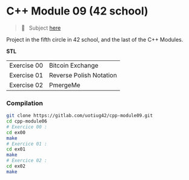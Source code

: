 # C++ Module 09 (42 school)
> 📑 &ensp;Subject [here](/subject/subject_cpp_module_09.pdf) <br />
<!--✅ &ensp;**?**/100-->

Project in the fifth circle in 42 school, and the last of the C++ Modules.

**STL**

<table>
<tr><td>Exercise 00</td><td>Bitcoin Exchange</td></tr>
<tr><td>Exercise 01</td><td>Reverse Polish Notation</td></tr>
<tr><td>Exercise 02</td><td>PmergeMe</td></tr>
</table>

### Compilation
```bash
git clone https://gitlab.com/uotiug42/cpp-module09.git
cd cpp-module06
# Exercice 00 :
cd ex00
make
# Exercice 01 :
cd ex01
make
# Exercice 02 :
cd ex02
make
```
